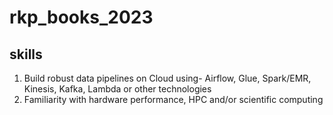 # rkp_books_2023

## skills
1. Build robust data pipelines on Cloud using-  Airflow, Glue, Spark/EMR, Kinesis, Kafka, Lambda or other technologies
2. Familiarity with hardware performance, HPC and/or scientific computing


